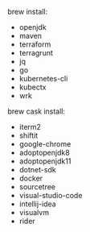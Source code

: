 brew install:

- openjdk
- maven
- terraform
- terragrunt
- jq
- go
- kubernetes-cli
- kubectx
- wrk

brew cask install:

- iterm2
- shiftit
- google-chrome
- adoptopenjdk8
- adoptopenjdk11
- dotnet-sdk
- docker
- sourcetree
- visual-studio-code
- intellij-idea
- visualvm
- rider